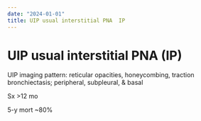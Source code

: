 ```yaml
---
date: "2024-01-01"
title: UIP usual interstitial PNA  IP 
---
```


# UIP usual interstitial PNA (IP)

UIP imaging pattern: reticular opacities, honeycombing, traction bronchiectasis; peripheral, subpleural, & basal

Sx >12 mo

5-y mort ~80%
